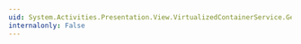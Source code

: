 ```yaml
---
uid: System.Activities.Presentation.View.VirtualizedContainerService.GetViewElement(System.Activities.Presentation.Model.ModelItem,System.Activities.Presentation.ICompositeView)
internalonly: False
---
```

